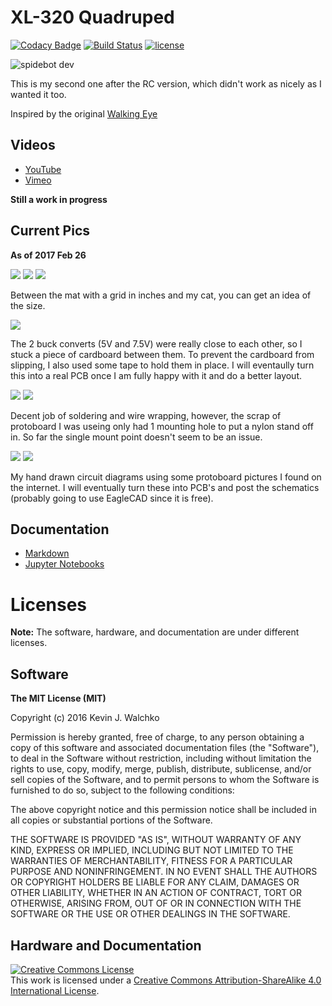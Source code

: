 # XL-320 Quadruped

[![Codacy Badge](https://api.codacy.com/project/badge/Grade/868cde15459a4840ae627f311eef4b2c)](https://www.codacy.com/app/kevin-walchko/pyGeckoRobots?utm_source=github.com&amp;utm_medium=referral&amp;utm_content=walchko/pyGeckoRobots&amp;utm_campaign=Badge_Grade)
[![Build Status](https://travis-ci.org/walchko/WalkingEye.svg?branch=master)](https://travis-ci.org/walchko/WalkingEye)
[![license](https://img.shields.io/github/license/mashape/apistatus.svg)](https://github.com/walchko/pyGeckoQuadruped)

![spidebot dev](pics/spiderbot_dev.JPG)

This is my second one after the RC version, which didn't work as nicely as I
wanted it too.

Inspired by the original [Walking Eye](https://www.youtube.com/watch?v=f77gw2Pp3aY)

## Videos

* [YouTube](https://www.youtube.com/watch?v=kH2hlxUfCNg)
* [Vimeo](https://player.vimeo.com/video/194676675)

**Still a work in progress**

## Current Pics

**As of 2017 Feb 26**

![](pics/2017-02-26-robot-front.JPG)
![](pics/2017-02-26-robot-top.JPG)
![](pics/2017-02-26-robot-cat.JPG)

Between the mat with a grid in inches and my cat, you can get an idea of the size.

![](pics/main-board-iso.JPG)

The 2 buck converts (5V and 7.5V) were really close to each other, so I stuck a piece of cardboard between them. To prevent the cardboard from slipping, I also used some tape to hold them in place. I will eventaully turn this into a real PCB once I am fully happy with it and do a better layout.

![](pics/main-board-top.JPG)
![](pics/main-board-bottom.JPG)

Decent job of soldering and wire wrapping, however, the scrap of protoboard I was useing only had 1 mounting hole to put a nylon stand off in. So far the single mount point doesn't seem to be an issue.

![](pics/2017-02-26-main-board.png)
![](pics/2017-02-26-distribution-panel.png)

My hand drawn circuit diagrams using some protoboard pictures I found on the internet. I will eventually turn these into PCB's and post the schematics (probably going to use EagleCAD since it is free).

## Documentation

- [Markdown](./docs/Markdown)
- [Jupyter Notebooks](./docs/ipython)


# Licenses

**Note:** The software, hardware, and documentation are under different licenses.

## Software

**The MIT License (MIT)**

Copyright (c) 2016 Kevin J. Walchko

Permission is hereby granted, free of charge, to any person obtaining a copy of
this software and associated documentation files (the "Software"), to deal in
the Software without restriction, including without limitation the rights to
use, copy, modify, merge, publish, distribute, sublicense, and/or sell copies
of the Software, and to permit persons to whom the Software is furnished to do
so, subject to the following conditions:

The above copyright notice and this permission notice shall be included in all
copies or substantial portions of the Software.

THE SOFTWARE IS PROVIDED "AS IS", WITHOUT WARRANTY OF ANY KIND, EXPRESS OR
IMPLIED, INCLUDING BUT NOT LIMITED TO THE WARRANTIES OF MERCHANTABILITY, FITNESS
FOR A PARTICULAR PURPOSE AND NONINFRINGEMENT. IN NO EVENT SHALL THE AUTHORS OR
COPYRIGHT HOLDERS BE LIABLE FOR ANY CLAIM, DAMAGES OR OTHER LIABILITY, WHETHER
IN AN ACTION OF CONTRACT, TORT OR OTHERWISE, ARISING FROM, OUT OF OR IN
CONNECTION WITH THE SOFTWARE OR THE USE OR OTHER DEALINGS IN THE SOFTWARE.

## Hardware and Documentation

<a rel="license" href="http://creativecommons.org/licenses/by-sa/4.0/">
	<img alt="Creative Commons License" style="border-width:0" src="https://i.creativecommons.org/l/by-sa/4.0/88x31.png" />
</a>
<br />This work is licensed under a <a rel="license" href="http://creativecommons.org/licenses/by-sa/4.0/">Creative Commons Attribution-ShareAlike 4.0 International License</a>.
